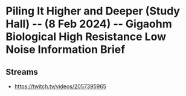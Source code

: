 # Piling It Higher and Deeper (Study Hall) -- (8 Feb 2024) -- Gigaohm Biological High Resistance Low Noise Information Brief

## Streams
- https://twitch.tv/videos/2057395965


